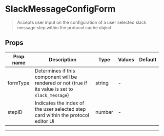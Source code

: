 # SlackMessageConfigForm

> Accepts user input on the configuration of a user selected slack message step within the protocol cache object.

## Props

| Prop name | Description                                                                                        | Type   | Values | Default |
| --------- | -------------------------------------------------------------------------------------------------- | ------ | ------ | ------- |
| formType  | Determines if this component will be rendered or not (true if its value is set to `slack_message`) | string | -      |         |
| stepID    | Indicates the index of the user selected step card within the protocol editor UI                   | number | -      |         |

---
